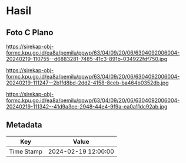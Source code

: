 # Hasil

## Foto C Plano

https://sirekap-obj-formc.kpu.go.id/ea8a/pemilu/ppwp/63/04/09/20/06/6304092006004-20240219-110755--d6883281-7485-41c3-891b-034922fdf750.jpg

https://sirekap-obj-formc.kpu.go.id/ea8a/pemilu/ppwp/63/04/09/20/06/6304092006004-20240219-111247--2b1fd8bd-2dd2-4158-8ceb-ba464b0352db.jpg

https://sirekap-obj-formc.kpu.go.id/ea8a/pemilu/ppwp/63/04/09/20/06/6304092006004-20240219-111342--41d9a3ee-2948-44e4-9f9a-ea0a11dc92ab.jpg


## Metadata

| Key        | Value               |
| ---------- | ------------------- |
| Time Stamp | 2024-02-19 12:00:00 |



